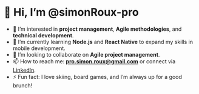 # 👋 Hi, I’m @simonRoux-pro

- 👀 I’m interested in **project management**, **Agile methodologies**, and **technical development**.
- 🌱 I’m currently learning **Node.js** and **React Native** to expand my skills in mobile development.
- 💞️ I’m looking to collaborate on **Agile project management**.
- 📫 How to reach me: **pro.simon.roux@gmail.com** or connect via [LinkedIn](https://www.linkedin.com/in/simon-roux-67a291139/).
- ⚡ Fun fact: I love skiing, board games, and I’m always up for a good brunch! 
